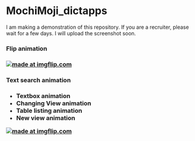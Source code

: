 # MochiMoji_dictapps

I am making a demonstration of this repository. If you are a recruiter, please wait for a few days. I will upload the screenshot soon.

<h3> Flip animation <h3>

<a href="https://imgflip.com/gif/21iolz"><img src="https://i.imgflip.com/21iolz.gif" title="made at imgflip.com"/></a>

<h3> Text search animation <h3>

<ul>
  <li>Textbox animation</li>
  <li>Changing View animation</li>
  <li>Table listing animation</li>
  <li>New view animation</li>
</ul>

<a href="https://imgflip.com/gif/21iopz"><img src="https://i.imgflip.com/21iopz.gif" title="made at imgflip.com"/></a>
